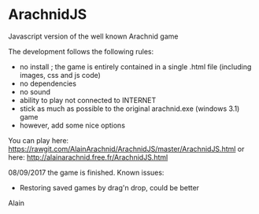 ArachnidJS
==========

Javascript version of the well known Arachnid game

The development follows the following rules:
- no install ; the game is entirely contained in a single .html file (including images, css and js code)
- no dependencies
- no sound
- ability to play not connected to INTERNET
- stick as much as possible to the original arachnid.exe (windows 3.1) game
- however, add some nice options

You can play here:
https://rawgit.com/AlainArachnid/ArachnidJS/master/ArachnidJS.html
or here:
http://alainarachnid.free.fr/ArachnidJS.html

08/09/2017 the game is finished.
Known issues:
- Restoring saved games by drag'n drop, could be better

Alain
